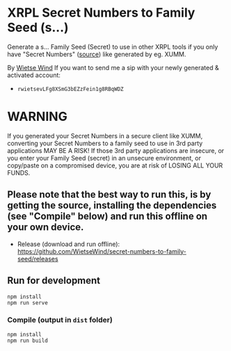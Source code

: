 # XRPL Secret Numbers to Family Seed (s...)

Generate a s... Family Seed (Secret) to use in other XRPL tools if you only have "Secret Numbers"
([source](https://github.com/WietseWind/xrpl-secret-numbers)) like generated by eg. XUMM.

By [Wietse Wind](https://wietse.com)
If you want to send me a sip with your newly generated & activated account:
  - `rwietsevLFg8XSmG3bEZzFein1g8RBqWDZ`

# WARNING

If you generated your Secret Numbers in a secure client like XUMM, converting your Secret Numbers to
a family seed to use in 3rd party applications MAY BE A RISK! If those 3rd party applications are
insecure, or you enter your Family Seed (secret) in an unsecure environment, or copy/paste on a
compromised device, you are at risk of LOSING ALL YOUR FUNDS.

## Please note that the best way to run this, is by getting the source, installing the dependencies (see "Compile" below) and run this offline on your own device.

- Release (download and run offline): https://github.com/WietseWind/secret-numbers-to-family-seed/releases

## Run for development
```
npm install
npm run serve
```

### Compile (output in `dist` folder)
```
npm install
npm run build
```
